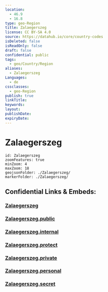 ```yaml
---
location:
  - 46.9
  - 16.8
type: geo-Region
title: Zalaegerszeg
license: CC BY-SA 4.0
source: https://datahub.io/core/country-codes
isDeleted: false
isReadOnly: false
draft: false
confidential: public
tags:
  - geo/Country/Region
aliases:
  - Zalaegerszeg
Languages:
  - de
cssclasses:
  - geo-Region
publish: true
linkTitle:
keywords:
layout:
publishDate:
expiryDate:
---
```


# Zalaegerszeg

```leaflet
id: Zalaegerszeg
zoomFeatures: true 
minZoom: 4 
maxZoom: 18
geojsonFolder: ./Zalaegerszeg/
markerFolder: ./Zalaegerszeg/
```


## Confidential Links & Embeds: 

### [Zalaegerszeg](/_Standards/Earth/Continent/Europe/Europe~East/Hungary/Counties~Hungary/Zala/counties~Zala/Zalaegerszeg.md) 

### [Zalaegerszeg.public](/_public/Earth/Continent/Europe/Europe~East/Hungary/Counties~Hungary/Zala/counties~Zala/Zalaegerszeg.public.md) 

### [Zalaegerszeg.internal](/_internal/Earth/Continent/Europe/Europe~East/Hungary/Counties~Hungary/Zala/counties~Zala/Zalaegerszeg.internal.md) 

### [Zalaegerszeg.protect](/_protect/Earth/Continent/Europe/Europe~East/Hungary/Counties~Hungary/Zala/counties~Zala/Zalaegerszeg.protect.md) 

### [Zalaegerszeg.private](/_private/Earth/Continent/Europe/Europe~East/Hungary/Counties~Hungary/Zala/counties~Zala/Zalaegerszeg.private.md) 

### [Zalaegerszeg.personal](/_personal/Earth/Continent/Europe/Europe~East/Hungary/Counties~Hungary/Zala/counties~Zala/Zalaegerszeg.personal.md) 

### [Zalaegerszeg.secret](/_secret/Earth/Continent/Europe/Europe~East/Hungary/Counties~Hungary/Zala/counties~Zala/Zalaegerszeg.secret.md)


